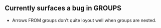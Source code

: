 ## Currently surfaces a bug in GROUPS

- Arrows FROM groups don't quite loyout well when groups are nested.